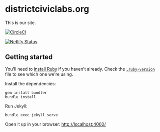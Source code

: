# districtciviclabs.org

This is our site.

[![CircleCI](https://circleci.com/gh/district-civic-labs/districtciviclabs.org.svg?style=svg)](https://circleci.com/gh/district-civic-labs/districtciviclabs.org)

[![Netlify Status](https://api.netlify.com/api/v1/badges/002318ee-c403-4c8f-a2a7-fd75472127c3/deploy-status)](https://app.netlify.com/sites/wonderful-visvesvaraya-914a3f/deploys)

## Getting started

You'll need to [install Ruby](https://www.ruby-lang.org/en/documentation/installation/) if you haven't already. Check the [`.ruby-version`](/.ruby-version) file to see which one we're using.

Install the dependencies:

```
gem install bundler
bundle install
```

Run Jekyll:

```
bundle exec jekyll serve
```

Open it up in your browser: <http://localhost:4000/>
